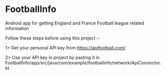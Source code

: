 # FootballInfo
Android app for getting England and France Football league related information

Follow these steps before using this project :-

1> Get your personal API key from https://apifootball.com/

2> Use your API key in project by pasting it in FootballInfo/app/src/java/com/example/footballinfo/network/ApiConnector.kt
